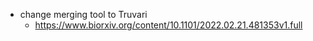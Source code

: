 - change merging tool to Truvari
	- https://www.biorxiv.org/content/10.1101/2022.02.21.481353v1.full 